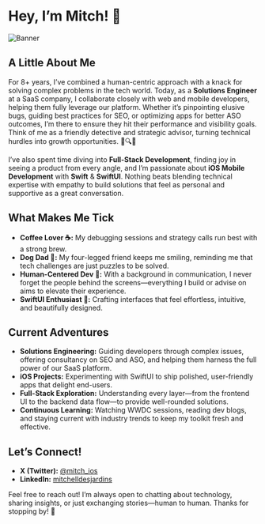 # Hey, I’m Mitch! 👋

![Banner](mitchbanner.png)

## A Little About Me

For 8+ years, I’ve combined a human-centric approach with a knack for solving complex problems in the tech world. Today, as a **Solutions Engineer** at a SaaS company, I collaborate closely with web and mobile developers, helping them fully leverage our platform. Whether it’s pinpointing elusive bugs, guiding best practices for SEO, or optimizing apps for better ASO outcomes, I’m there to ensure they hit their performance and visibility goals. Think of me as a friendly detective and strategic advisor, turning technical hurdles into growth opportunities. 🐛🔍🚀

I’ve also spent time diving into **Full-Stack Development**, finding joy in seeing a product from every angle, and I’m passionate about **iOS Mobile Development** with **Swift** & **SwiftUI**. Nothing beats blending technical expertise with empathy to build solutions that feel as personal and supportive as a great conversation.

## What Makes Me Tick

- **Coffee Lover ☕:** My debugging sessions and strategy calls run best with a strong brew.
- **Dog Dad 🐶:** My four-legged friend keeps me smiling, reminding me that tech challenges are just puzzles to be solved.
- **Human-Centered Dev 🤝:** With a background in communication, I never forget the people behind the screens—everything I build or advise on aims to elevate their experience.
- **SwiftUI Enthusiast 🚀:** Crafting interfaces that feel effortless, intuitive, and beautifully designed.

## Current Adventures

- **Solutions Engineering:** Guiding developers through complex issues, offering consultancy on SEO and ASO, and helping them harness the full power of our SaaS platform.
- **iOS Projects:** Experimenting with SwiftUI to ship polished, user-friendly apps that delight end-users.
- **Full-Stack Exploration:** Understanding every layer—from the frontend UI to the backend data flow—to provide well-rounded solutions.
- **Continuous Learning:** Watching WWDC sessions, reading dev blogs, and staying current with industry trends to keep my toolkit fresh and effective.

## Let’s Connect!

- **X (Twitter):** [@mitch_ios](https://x.com/mitch_ios)  
- **LinkedIn:** [mitchelldesjardins](https://www.linkedin.com/in/mitchelldesjardins/)

Feel free to reach out! I’m always open to chatting about technology, sharing insights, or just exchanging stories—human to human. Thanks for stopping by! 👋